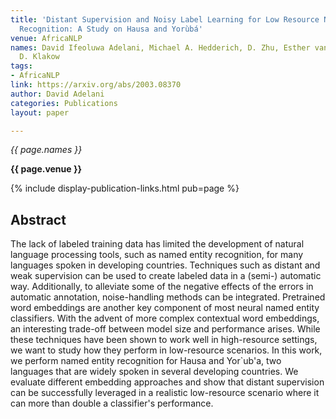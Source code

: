 ```yaml
---
title: 'Distant Supervision and Noisy Label Learning for Low Resource Named Entity
  Recognition: A Study on Hausa and Yorùbá'
venue: AfricaNLP
names: David Ifeoluwa Adelani, Michael A. Hedderich, D. Zhu, Esther van den Berg,
  D. Klakow
tags:
- AfricaNLP
link: https://arxiv.org/abs/2003.08370
author: David Adelani
categories: Publications
layout: paper

---
```


*{{ page.names }}*

**{{ page.venue }}**

{% include display-publication-links.html pub=page %}

## Abstract

The lack of labeled training data has limited the development of natural language processing tools, such as named entity recognition, for many languages spoken in developing countries. Techniques such as distant and weak supervision can be used to create labeled data in a (semi-) automatic way. Additionally, to alleviate some of the negative effects of the errors in automatic annotation, noise-handling methods can be integrated. Pretrained word embeddings are another key component of most neural named entity classifiers. With the advent of more complex contextual word embeddings, an interesting trade-off between model size and performance arises. While these techniques have been shown to work well in high-resource settings, we want to study how they perform in low-resource scenarios. In this work, we perform named entity recognition for Hausa and Yor\`ub\'a, two languages that are widely spoken in several developing countries. We evaluate different embedding approaches and show that distant supervision can be successfully leveraged in a realistic low-resource scenario where it can more than double a classifier's performance.